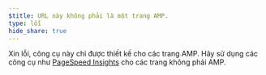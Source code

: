 ```yaml
---
$title: URL này không phải là một trang AMP.
type: lỗi
hide_share: true
---
```


Xin lỗi, công cụ này chỉ được thiết kế cho các trang AMP. Hãy sử dụng các công cụ như [PageSpeed Insights](https://developers.google.com/speed/pagespeed/insights/?hl=vi) cho các trang không phải AMP.
